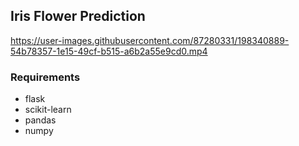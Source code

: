 <h2>Iris Flower Prediction</h2>




https://user-images.githubusercontent.com/87280331/198340889-54b78357-1e15-49cf-b515-a6b2a55e9cd0.mp4




<h3>Requirements</h3>
<ul>
<li>flask</li>
<li>scikit-learn</li>
<li>pandas</li>
<li>numpy</li>
</ul>
